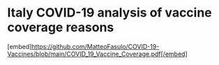 # Italy COVID-19 analysis of vaccine coverage reasons
[embed]https://github.com/MatteoFasulo/COVID-19-Vaccines/blob/main/COVID_19_Vaccine_Coverage.pdf[/embed]
